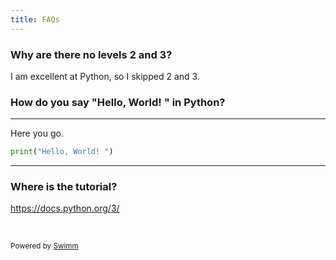 ```yaml
---
title: FAQs
---
```

### Why are there no levels 2 and 3?&nbsp;

I am excellent at Python, so I skipped 2 and 3.&nbsp;

### How do you say "Hello, World! " in Python?&nbsp;

<SwmSnippet path="/LV1/other/helloworld.py" line="1">

---

Here you go.&nbsp;

```python
print("Hello, World! ")

```

---

</SwmSnippet>

### Where is the tutorial?&nbsp;

<https://docs.python.org/3/>

&nbsp;

<SwmMeta version="3.0.0" repo-id="Z2l0aHViJTNBJTNBUFlUSE9OJTNBJTNBZ2l0Ym95MjAyMg==" repo-name="PYTHON"><sup>Powered by [Swimm](https://app.swimm.io/)</sup></SwmMeta>
